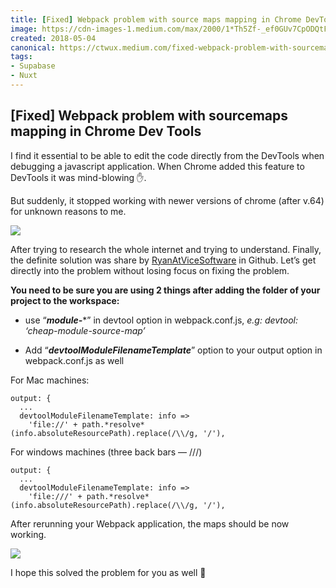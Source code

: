 ```yaml
---
title: [Fixed] Webpack problem with source maps mapping in Chrome DevTools
image: https://cdn-images-1.medium.com/max/2000/1*Th5Zf-_ef0GUv7CpODQtFg.png
created: 2018-05-04
canonical: https://ctwux.medium.com/fixed-webpack-problem-with-sourcemaps-mapping-in-chrome-dev-tools-57064572ffc6
tags:
- Supabase
- Nuxt
---
```

## [Fixed] Webpack problem with sourcemaps mapping in Chrome Dev Tools

I find it essential to be able to edit the code directly from the DevTools when debugging a javascript application. When Chrome added this feature to DevTools it was mind-blowing ✋.

But suddenly, it stopped working with newer versions of chrome (after v.64) for unknown reasons to me.

![](https://cdn-images-1.medium.com/max/2000/1*Th5Zf-_ef0GUv7CpODQtFg.png)

After trying to research the whole internet and trying to understand. Finally, the definite solution was share by [RyanAtViceSoftware](https://github.com/webpack/webpack/issues/6400) in Github. Let’s get directly into the problem without losing focus on fixing the problem.

**You need to be sure you are using 2 things after adding the folder of your project to the workspace:**

* use “***module-****” in devtool option in webpack.conf.js,
  *e.g: devtool: ‘cheap-module-source-map’*

* Add “***devtoolModuleFilenameTemplate***” option to your output option in webpack.conf.js as well

For Mac machines:

    output: {
      ...
      devtoolModuleFilenameTemplate: info =>
        'file://' + path.*resolve*(info.absoluteResourcePath).replace(/\\/g, '/'),

For windows machines (three back bars — ///)

    output: {
      ...
      devtoolModuleFilenameTemplate: info =>
        'file:///' + path.*resolve*(info.absoluteResourcePath).replace(/\\/g, '/'),

After rerunning your Webpack application, the maps should be now working.

![](https://cdn-images-1.medium.com/max/2000/1*DqD4qzHtMbWXMDzQMxGCsw.png)

I hope this solved the problem for you as well 💛
